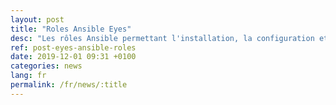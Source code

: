 ```yaml
---
layout: post
title: "Roles Ansible Eyes"
desc: "Les rôles Ansible permettant l'installation, la configuration et l'administration Eyes sont maintenant disponible sur notre <a href='https://github.com/EyesOfNetworkCommunity'>page Github</a>."
ref: post-eyes-ansible-roles
date: 2019-12-01 09:31 +0100
categories: news
lang: fr
permalink: /fr/news/:title
---
```

